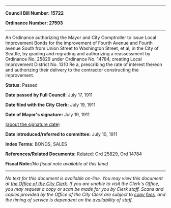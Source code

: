 

********

**Council Bill Number: 15722**
   
**Ordinance Number: 27593**
********

 An Ordinance authorizing the Mayor and City Comptroller to issue Local Improvement Bonds for the improvement of Fourth Avenue and Fourth avenue South from Union Street to Washington Street, et al, in the City of Seattle, by grading and regrading and authorizing a reassessment by Ordinance No. 25829 under Ordinance No. 14784, creating Local Improvement District No. 1310 Re a, prescribing the rate of interest thereon and authorizing their delivery to the contractor constructing the improvement.

**Status:** Passed
   
**Date passed by Full Council:** July 17, 1911
   
**Date filed with the City Clerk:** July 19, 1911
   
**Date of Mayor's signature:** July 19, 1911
   
[(about the signature date)](/~public/approvaldate.htm)
   
   
   
**Date introduced/referred to committee:** July 10, 1911
   
   
**Index Terms:** BONDS, SALES

**References/Related Documents:** Related: Ord 25829, Ord 14784

**Fiscal Note:**_(No fiscal note available at this time)_
********

_No text for this document is available on-line. You may view this document at [the Office of the City Clerk](http://www.seattle.gov/leg/clerk/contactUs.htm). If you are unable to visit the Clerk's Office, you may request a copy or scan be made for you by Clerk staff. Scans and copies provided by the Office of the City Clerk are subject to [copy fees](http://clerk.seattle.gov/~public/clerkfees.htm), and the timing of service is dependent on the availability of staff._

